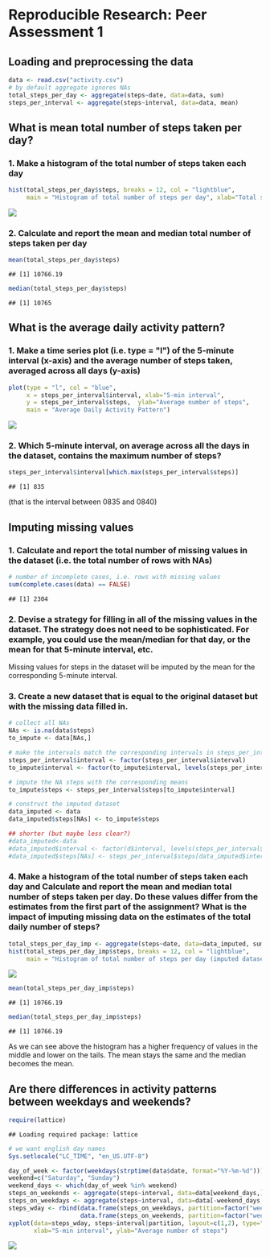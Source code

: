 # Reproducible Research: Peer Assessment 1


## Loading and preprocessing the data

```r
data <- read.csv("activity.csv")
# by default aggregate ignores NAs
total_steps_per_day <- aggregate(steps~date, data=data, sum) 
steps_per_interval <- aggregate(steps~interval, data=data, mean)
```
  
  
## What is mean total number of steps taken per day?
### 1. Make a histogram of the total number of steps taken each day

```r
hist(total_steps_per_day$steps, breaks = 12, col = "lightblue",
     main = "Histogram of total number of steps per day", xlab="Total steps per day")
```

![](PA1_template_files/figure-html/unnamed-chunk-2-1.png) 

### 2. Calculate and report the mean and median total number of steps taken per day

```r
mean(total_steps_per_day$steps)
```

```
## [1] 10766.19
```

```r
median(total_steps_per_day$steps)
```

```
## [1] 10765
```
  
  
  
## What is the average daily activity pattern?
### 1. Make a time series plot (i.e. type = "l") of the 5-minute interval (x-axis) and the average number of steps taken, averaged across all days (y-axis)


```r
plot(type = "l", col = "blue",
     x = steps_per_interval$interval, xlab="5-min interval", 
     y = steps_per_interval$steps,  ylab="Average number of steps",
     main = "Average Daily Activity Pattern")
```

![](PA1_template_files/figure-html/unnamed-chunk-4-1.png) 

### 2. Which 5-minute interval, on average across all the days in the dataset, contains the maximum number of steps?

```r
steps_per_interval$interval[which.max(steps_per_interval$steps)]
```

```
## [1] 835
```
(that is the interval between 0835 and 0840)
  
  
  
## Imputing missing values
  
  
### 1. Calculate and report the total number of missing values in the dataset (i.e. the total number of rows with NAs)

```r
# number of incomplete cases, i.e. rows with missing values
sum(complete.cases(data) == FALSE)
```

```
## [1] 2304
```

### 2. Devise a strategy for filling in all of the missing values in the dataset. The strategy does not need to be sophisticated. For example, you could use the mean/median for that day, or the mean for that 5-minute interval, etc.

Missing values for steps in the dataset will be imputed by the mean for the corresponding 5-minute interval.
  
  
### 3. Create a new dataset that is equal to the original dataset but with the missing data filled in.

```r
# collect all NAs
NAs <- is.na(data$steps)
to_impute <- data[NAs,]

# make the intervals match the corresponding intervals in steps_per_interval
steps_per_interval$interval <- factor(steps_per_interval$interval)
to_impute$interval <- factor(to_impute$interval, levels(steps_per_interval$interval))

# impute the NA steps with the corresponding means
to_impute$steps <- steps_per_interval$steps[to_impute$interval]

# construct the imputed dataset
data_imputed <- data
data_imputed$steps[NAs] <- to_impute$steps

## shorter (but maybe less clear?)
#data_imputed<-data
#data_imputed$interval <- factor(d$interval, levels(steps_per_interval$interval))
#data_imputed$steps[NAs] <- steps_per_interval$steps[data_imputed$interval[NAs]]
```
  
  
### 4. Make a histogram of the total number of steps taken each day and Calculate and report the mean and median total number of steps taken per day. Do these values differ from the estimates from the first part of the assignment? What is the impact of imputing missing data on the estimates of the total daily number of steps?


```r
total_steps_per_day_imp <- aggregate(steps~date, data=data_imputed, sum)
hist(total_steps_per_day_imp$steps, breaks = 12, col = "lightblue",
     main = "Histogram of total number of steps per day (imputed dataset)", xlab="Total steps per day")
```

![](PA1_template_files/figure-html/unnamed-chunk-8-1.png) 

```r
mean(total_steps_per_day_imp$steps)
```

```
## [1] 10766.19
```

```r
median(total_steps_per_day_imp$steps)
```

```
## [1] 10766.19
```

As we can see above the histogram has a higher frequency of values in the middle and lower on the tails.
The mean stays the same and the median becomes the mean.
  
  
  
## Are there differences in activity patterns between weekdays and weekends?

```r
require(lattice)
```

```
## Loading required package: lattice
```

```r
# we want english day names
Sys.setlocale("LC_TIME", "en_US.UTF-8")
```

```r
day_of_week <- factor(weekdays(strptime(data$date, format="%Y-%m-%d")))
weekend=c("Saturday", "Sunday")
weekend_days <- which(day_of_week %in% weekend)
steps_on_weekends <- aggregate(steps~interval, data=data[weekend_days,], mean)
steps_on_weekdays <- aggregate(steps~interval, data=data[-weekend_days,], mean)
steps_wday <- rbind(data.frame(steps_on_weekdays, partition=factor("weekday")),
                    data.frame(steps_on_weekends, partition=factor("weekend")))
xyplot(data=steps_wday, steps~interval|partition, layout=c(1,2), type="l",
       xlab="5-min interval", ylab="Average number of steps")
```

![](PA1_template_files/figure-html/unnamed-chunk-10-1.png) 

